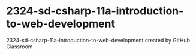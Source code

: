# 2324-sd-csharp-11a-introduction-to-web-development
2324-sd-csharp-11a-introduction-to-web-development created by GitHub Classroom
